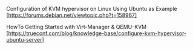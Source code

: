 Configuration of KVM hypervisor on Linux Using Ubuntu as Example
[https://forums.debian.net/viewtopic.php?t=158967]

HowTo Getting Started with Virt-Manager & QEMU-KVM
[https://trueconf.com/blog/knowledge-base/configure-kvm-hypervisor-ubuntu-server]
